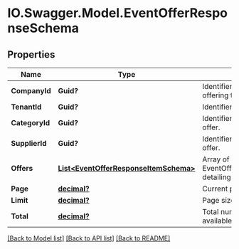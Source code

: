 # IO.Swagger.Model.EventOfferResponseSchema
## Properties

Name | Type | Description | Notes
------------ | ------------- | ------------- | -------------
**CompanyId** | **Guid?** | Identifier for the company offering the rental. | [optional] 
**TenantId** | **Guid?** | Identifier for the tenant. | [optional] 
**CategoryId** | **Guid?** | Identifier for the category of the offer. | [optional] 
**SupplierId** | **Guid?** | Identifier for the supplier of the offer. | [optional] 
**Offers** | [**List&lt;EventOfferResponseItemSchema&gt;**](EventOfferResponseItemSchema.md) | Array of EventOfferResponseItemSchema detailing individual car offers. | [optional] 
**Page** | [**decimal?**](BigDecimal.md) | Current page in pagination. | [optional] 
**Limit** | [**decimal?**](BigDecimal.md) | Page size in pagination. | [optional] 
**Total** | [**decimal?**](BigDecimal.md) | Total number of records available. | [optional] 

[[Back to Model list]](../README.md#documentation-for-models) [[Back to API list]](../README.md#documentation-for-api-endpoints) [[Back to README]](../README.md)

